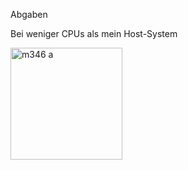 Abgaben

Bei weniger CPUs als mein Host-System

<img width="179" alt="m346 a" src="https://github.com/LorenaVennemann/m346/assets/113357105/34dfe58c-065d-40e7-a566-058f604db6fd">
